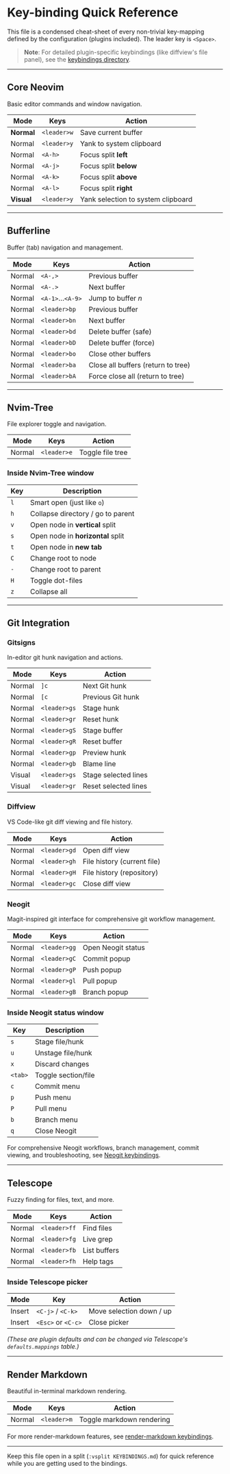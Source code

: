 # Key-binding Quick Reference

This file is a condensed cheat-sheet of every non-trivial key-mapping
defined by the configuration (plugins included).  The leader key is
`<Space>`.

> **Note**: For detailed plugin-specific keybindings (like diffview's file panel),
> see the [keybindings directory](./keybindings/README.md).

---

## Core Neovim

Basic editor commands and window navigation.

| Mode | Keys | Action |
|------|------|--------|
| **Normal** | `<leader>w` | Save current buffer |
| Normal | `<leader>y` | Yank to system clipboard |
| Normal | `<A-h>` | Focus split **left** |
| Normal | `<A-j>` | Focus split **below** |
| Normal | `<A-k>` | Focus split **above** |
| Normal | `<A-l>` | Focus split **right** |
| **Visual** | `<leader>y` | Yank selection to system clipboard |

---

## Bufferline

Buffer (tab) navigation and management.

| Mode | Keys | Action |
|------|------|--------|
| Normal | `<A-,>` | Previous buffer |
| Normal | `<A-.>` | Next buffer |
| Normal | `<A-1>`…`<A-9>` | Jump to buffer *n* |
| Normal | `<leader>bp` | Previous buffer |
| Normal | `<leader>bn` | Next buffer |
| Normal | `<leader>bd` | Delete buffer (safe) |
| Normal | `<leader>bD` | Delete buffer (force) |
| Normal | `<leader>bo` | Close other buffers |
| Normal | `<leader>ba` | Close all buffers (return to tree) |
| Normal | `<leader>bA` | Force close all (return to tree) |

---

## Nvim-Tree

File explorer toggle and navigation.

| Mode | Keys | Action |
|------|------|--------|
| Normal | `<leader>e` | Toggle file tree |

### Inside Nvim-Tree window

| Key | Description |
|-----|-------------|
| `l` | Smart open (just like `o`) |
| `h` | Collapse directory / go to parent |
| `v` | Open node in **vertical** split |
| `s` | Open node in **horizontal** split |
| `t` | Open node in **new tab** |
| `C` | Change root to node |
| `-` | Change root to parent |
| `H` | Toggle dot-files |
| `z` | Collapse all |

---

## Git Integration

### Gitsigns

In-editor git hunk navigation and actions.

| Mode | Keys | Action |
|------|------|--------|
| Normal | `]c` | Next Git hunk |
| Normal | `[c` | Previous Git hunk |
| Normal | `<leader>gs` | Stage hunk |
| Normal | `<leader>gr` | Reset hunk |
| Normal | `<leader>gS` | Stage buffer |
| Normal | `<leader>gR` | Reset buffer |
| Normal | `<leader>gp` | Preview hunk |
| Normal | `<leader>gb` | Blame line |
| Visual | `<leader>gs` | Stage selected lines |
| Visual | `<leader>gr` | Reset selected lines |

### Diffview

VS Code-like git diff viewing and file history.

| Mode | Keys | Action |
|------|------|--------|
| Normal | `<leader>gd` | Open diff view |
| Normal | `<leader>gh` | File history (current file) |
| Normal | `<leader>gH` | File history (repository) |
| Normal | `<leader>gc` | Close diff view |

### Neogit

Magit-inspired git interface for comprehensive git workflow management.

| Mode | Keys | Action |
|------|------|--------|
| Normal | `<leader>gg` | Open Neogit status |
| Normal | `<leader>gC` | Commit popup |
| Normal | `<leader>gP` | Push popup |
| Normal | `<leader>gl` | Pull popup |
| Normal | `<leader>gB` | Branch popup |

### Inside Neogit status window

| Key | Description |
|-----|-------------|
| `s` | Stage file/hunk |
| `u` | Unstage file/hunk |
| `x` | Discard changes |
| `<tab>` | Toggle section/file |
| `c` | Commit menu |
| `p` | Push menu |
| `P` | Pull menu |
| `b` | Branch menu |
| `q` | Close Neogit |

For comprehensive Neogit workflows, branch management, commit viewing, and troubleshooting, see [Neogit keybindings](./keybindings/neogit.md).

---

## Telescope

Fuzzy finding for files, text, and more.

| Mode | Keys | Action |
|------|------|--------|
| Normal | `<leader>ff` | Find files |
| Normal | `<leader>fg` | Live grep |
| Normal | `<leader>fb` | List buffers |
| Normal | `<leader>fh` | Help tags |

### Inside Telescope picker

| Mode | Key | Action |
|------|-----|--------|
| Insert | `<C-j>` / `<C-k>` | Move selection down / up |
| Insert | `<Esc>` or `<C-c>` | Close picker |

*(These are plugin defaults and can be changed via Telescope's
`defaults.mappings` table.)*

---

## Render Markdown

Beautiful in-terminal markdown rendering.

| Mode | Keys | Action |
|------|------|--------|
| Normal | `<leader>m` | Toggle markdown rendering |

For more render-markdown features, see [render-markdown keybindings](./keybindings/render-markdown.md).

---

Keep this file open in a split (`:vsplit KEYBINDINGS.md`) for quick
reference while you are getting used to the bindings.